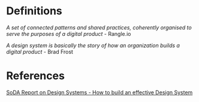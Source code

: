 <!-- TITLE: Introduction to Design Systems -->

# Definitions
*A set of connected patterns and shared practices, coherently organised to serve the purposes of a digital product* - Rangle.io

*A design system is basically the story of how an organization builds a digital product* - Brad Frost

# References
[SoDA Report on Design Systems - How to build an effective Design System](/uploads/tsr-on-design-systems.pdf "SoDA Report on Design Systems - How to build an effective Design System")
